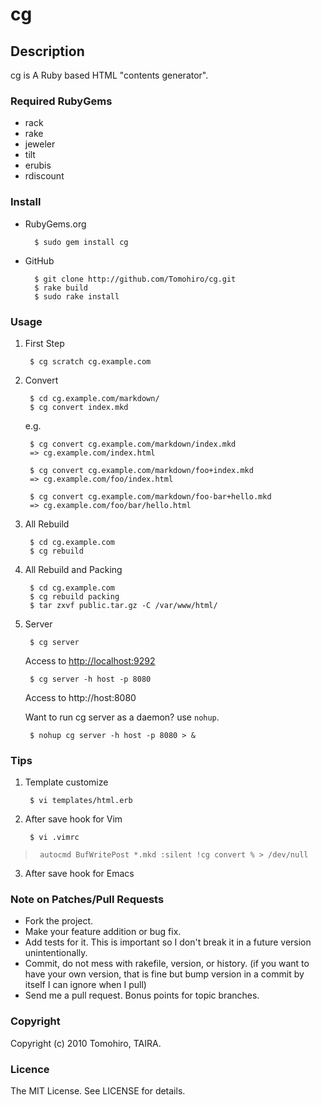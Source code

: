 cg
================================================================================

Description
--------------------------------------------------------------------------------

cg is A Ruby based HTML "contents generator".


### Required RubyGems

- rack
- rake
- jeweler
- tilt
- erubis
- rdiscount


### Install

- RubyGems.org

        $ sudo gem install cg

- GitHub

        $ git clone http://github.com/Tomohiro/cg.git
        $ rake build
        $ sudo rake install


### Usage

1. First Step

        $ cg scratch cg.example.com

2. Convert

        $ cd cg.example.com/markdown/
        $ cg convert index.mkd

    e.g.

        $ cg convert cg.example.com/markdown/index.mkd
        => cg.example.com/index.html

        $ cg convert cg.example.com/markdown/foo+index.mkd
        => cg.example.com/foo/index.html

        $ cg convert cg.example.com/markdown/foo-bar+hello.mkd
        => cg.example.com/foo/bar/hello.html

3. All Rebuild

        $ cd cg.example.com
        $ cg rebuild

4. All Rebuild and Packing

        $ cd cg.example.com
        $ cg rebuild packing
        $ tar zxvf public.tar.gz -C /var/www/html/

5. Server

        $ cg server

    Access to [http://localhost:9292](http://localhost:9292)

        $ cg server -h host -p 8080

    Access to http://host:8080

    Want to run cg server as a daemon? use `nohup`.

        $ nohup cg server -h host -p 8080 > &


### Tips

1. Template customize

        $ vi templates/html.erb

2. After save hook for Vim

        $ vi .vimrc
>      autocmd BufWritePost *.mkd :silent !cg convert % > /dev/null

3. After save hook for Emacs


### Note on Patches/Pull Requests
 
- Fork the project.
- Make your feature addition or bug fix.
- Add tests for it. This is important so I don't break it in a
  future version unintentionally.
- Commit, do not mess with rakefile, version, or history.
  (if you want to have your own version, that is fine but bump version in a commit by itself I can ignore when I pull)
- Send me a pull request. Bonus points for topic branches.


### Copyright

Copyright (c) 2010 Tomohiro, TAIRA. 


### Licence

The MIT License. See LICENSE for details.
